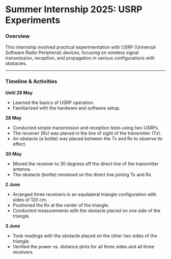 # Summer Internship 2025: USRP Experiments

### Overview

This internship involved practical experimentation with USRP (Universal Software Radio Peripheral) devices, focusing on wireless signal transmission, reception, and propagation in various configurations with obstacles.

---

### Timeline & Activities

**Until 28 May**

* Learned the basics of USRP operation.
* Familiarized with the hardware and software setup.

**28 May**

* Conducted simple transmission and reception tests using two USRPs.
* The receiver (Rx) was placed in the line of sight of the transmitter (Tx).
* An obstacle (a bottle) was placed between the Tx and Rx to observe its effect.

**30 May**

* Moved the receiver to 30 degrees off the direct line of the transmitter antenna.
* The obstacle (bottle) remained on the direct line joining Tx and Rx.

**2 June**

* Arranged three receivers in an equilateral triangle configuration with sides of 120 cm.
* Positioned the Rx at the center of the triangle.
* Conducted measurements with the obstacle placed on one side of the triangle.

**3 June**

* Took readings with the obstacle placed on the other two sides of the triangle.
* Verified the power vs. distance plots for all three sides and all three receivers.

